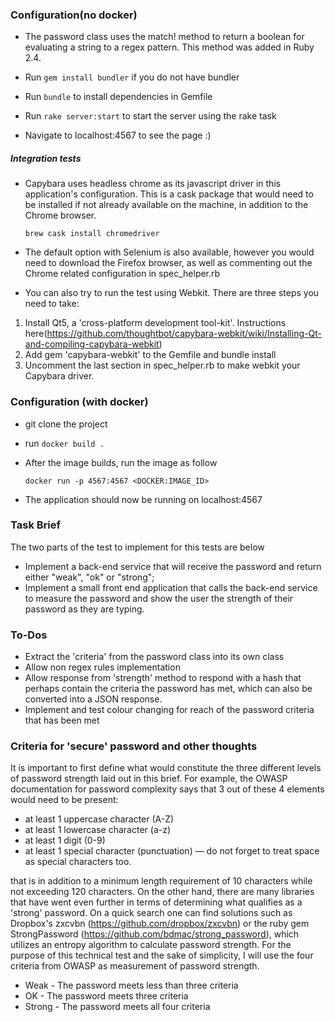### Configuration(no docker)
- The password class uses the match! method to return a boolean for evaluating a string to a regex pattern. This method was added in Ruby 2.4.

- Run `gem install bundler` if you do not have bundler
- Run `bundle` to install dependencies in Gemfile
- Run `rake server:start` to start the server using the rake task
- Navigate to localhost:4567 to see the page :)

##### Integration tests
- Capybara uses headless chrome as its javascript driver in this application's configuration. This is a cask package that would need to be installed if not already available on the machine, in addition to the Chrome browser.

  `brew cask install chromedriver`
- The default option with Selenium is also available, however you would need to download the Firefox browser, as well as commenting out the Chrome related configuration in spec_helper.rb

- You can also try to run the test using Webkit. There are three steps you need to take:


1. Install Qt5, a 'cross-platform development tool-kit'. Instructions here(https://github.com/thoughtbot/capybara-webkit/wiki/Installing-Qt-and-compiling-capybara-webkit)
2. Add gem 'capybara-webkit' to the Gemfile and bundle install
3. Uncomment the last section in spec_helper.rb to make webkit your Capybara driver.

### Configuration (with docker)
- git clone the project
- run `docker build .`
- After the image builds, run the image as follow

  `docker run -p 4567:4567 <DOCKER:IMAGE_ID>`
- The application should now be running on localhost:4567

### Task Brief
The two parts of the test to implement for this tests are below
- Implement a back-end service that will receive the password and return either "weak", "ok" or "strong";
- Implement a small front end application that calls the back-end service to measure the password and show the user the strength of their password as they are typing.

### To-Dos
- Extract the 'criteria' from the password class into its own class
- Allow non regex rules implementation
- Allow response from 'strength' method to respond with a hash that perhaps contain the criteria the password has met, which can also be converted into a JSON response.
- Implement and test colour changing for reach of the password criteria that has been met

### Criteria for 'secure' password and other thoughts

It is important to first define what would constitute the three different levels of password strength laid out in this brief. For example, the OWASP documentation for password complexity says that 3 out of these 4 elements would need to be present:
- at least 1 uppercase character (A-Z)
- at least 1 lowercase character (a-z)
- at least 1 digit (0-9)
- at least 1 special character (punctuation) — do not forget to treat space as special characters too.

that is in addition to a minimum length requirement of 10 characters while not exceeding 120 characters.
On the other hand, there are many libraries that have went even further in terms of determining what qualifies as a 'strong' password. On a quick search one can find solutions such as Dropbox's zxcvbn (https://github.com/dropbox/zxcvbn) or the ruby gem StrongPassword (https://github.com/bdmac/strong_password), which utilizes an entropy algorithm to calculate password strength. For the purpose of this technical test and the sake of simplicity, I will use the four criteria from OWASP as measurement of password strength.

- Weak - The password meets less than three criteria
- OK - The password meets three criteria
- Strong - The password meets all four criteria
